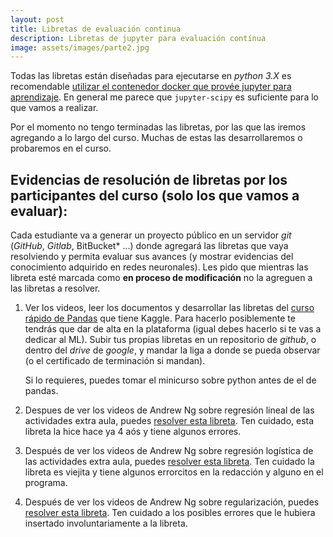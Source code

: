 ```yaml
---
layout: post
title: Libretas de evaluación continua
description: Libretas de jupyter para evaluación contínua
image: assets/images/parte2.jpg
---
```


Todas las libretas están diseñadas para ejecutarse en *python 3.X* es recomendable [utilizar el contenedor docker que provée jupyter para aprendizaje](https://jupyter-docker-stacks.readthedocs.io/en/latest/index.html). En general me parece que `jupyter-scipy` es suficiente para lo que vamos a realizar.

Por el momento no tengo terminadas las libretas, por las que las iremos agregando a lo largo del curso. Muchas de estas las desarrollaremos o probaremos en el curso.




## Evidencias de resolución de libretas por los participantes del curso (solo los que vamos a evaluar):

Cada estudiante va a generar un proyecto público en un servidor *git* (*GitHub*, *Gitlab*, BitBucket* ...) donde agregará las libretas que vaya resolviendo y permita evaluar sus avances (y mostrar evidencias del conocimiento adquirido en redes neuronales). Les pido que mientras las libreta esté marcada como **en proceso de modificación** no la agreguen a las libretas a resolver.


1. Ver los videos, leer los documentos y desarrollar las libretas del [curso rápido de Pandas](https://www.kaggle.com/learn/pandas) que tiene Kaggle. Para hacerlo posiblemente te tendrás que dar de alta en la 
   plataforma (igual debes hacerlo si te vas a dedicar al ML). Subir tus propias libretas en un repositorio de *github*, o 
   dentro del *drive* de *google*, y mandar la liga a donde se pueda observar (o el certificado de terminación si mandan). 
   
   Si lo requieres, puedes tomar el minicurso sobre python antes de el de pandas.

2. Despues de ver los videos de Andrew Ng sobre regresión lineal de las actividades extra aula, puedes [resolver esta libreta](https://github.com/cursoRdP-unison/MLS). Ten cuidado, esta libreta la hice hace ya 4 aós y tiene algunos errores.

3. Después de ver los videos de Andrew Ng sobre regresión logística de las actividades extra aula, puedes [resolver esta libreta]( https://github.com/cursoRdP-unison/MLS). Ten cuidado la libreta es viejita y tiene algunos errorcitos en la redacción y alguno en el programa.

4. Después de ver los videos de Andrew Ng sobre regularización, puedes [resolver esta libreta](https://github.com/cursoRdP-unison/regu). Ten cuidado a los posibles errores que le hubiera insertado involuntariamente a la libreta.



